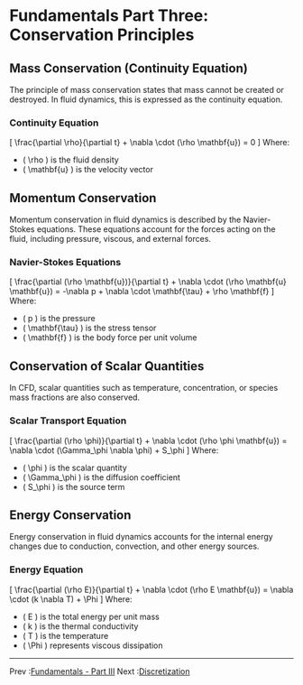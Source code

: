 # Fundamentals Part Three: Conservation Principles

## Mass Conservation (Continuity Equation)

The principle of mass conservation states that mass cannot be created or destroyed. In fluid dynamics, this is expressed as the continuity equation.

### Continuity Equation
\[ \frac{\partial \rho}{\partial t} + \nabla \cdot (\rho \mathbf{u}) = 0 \]
Where:
- \( \rho \) is the fluid density
- \( \mathbf{u} \) is the velocity vector

## Momentum Conservation

Momentum conservation in fluid dynamics is described by the Navier-Stokes equations. These equations account for the forces acting on the fluid, including pressure, viscous, and external forces.

### Navier-Stokes Equations
\[ \frac{\partial (\rho \mathbf{u})}{\partial t} + \nabla \cdot (\rho \mathbf{u} \mathbf{u}) = -\nabla p + \nabla \cdot \mathbf{\tau} + \rho \mathbf{f} \]
Where:
- \( p \) is the pressure
- \( \mathbf{\tau} \) is the stress tensor
- \( \mathbf{f} \) is the body force per unit volume

## Conservation of Scalar Quantities

In CFD, scalar quantities such as temperature, concentration, or species mass fractions are also conserved.

### Scalar Transport Equation
\[ \frac{\partial (\rho \phi)}{\partial t} + \nabla \cdot (\rho \phi \mathbf{u}) = \nabla \cdot (\Gamma_\phi \nabla \phi) + S_\phi \]
Where:
- \( \phi \) is the scalar quantity
- \( \Gamma_\phi \) is the diffusion coefficient
- \( S_\phi \) is the source term

## Energy Conservation

Energy conservation in fluid dynamics accounts for the internal energy changes due to conduction, convection, and other energy sources.

### Energy Equation
\[ \frac{\partial (\rho E)}{\partial t} + \nabla \cdot (\rho E \mathbf{u}) = \nabla \cdot (k \nabla T) + \Phi \]
Where:
- \( E \) is the total energy per unit mass
- \( k \) is the thermal conductivity
- \( T \) is the temperature
- \( \Phi \) represents viscous dissipation

---

Prev :[Fundamentals - Part III](Fundamental_Part01.md)
Next :[Discretization](Discretization.md)
